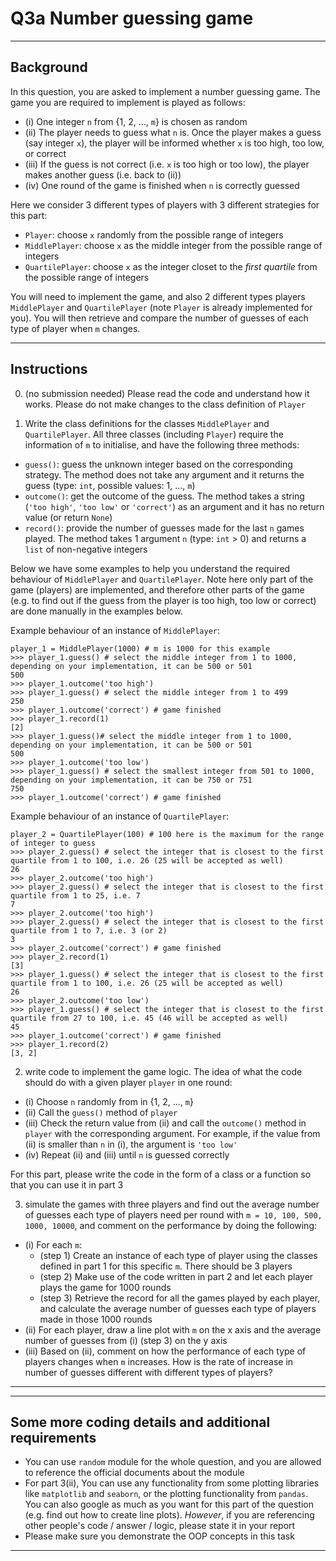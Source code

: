 # Q3a Number guessing game 

---
## Background

In this question, you are asked to implement a number guessing game. The game you are required to implement is played as follows:

* (i) One integer `n` from {1, 2, ..., `m`} is chosen as random
* (ii) The player needs to guess what `n` is. Once the player makes a guess (say integer `x`), the player will be informed whether `x` is too high, too low, or correct
* (iii) If the guess is not correct (i.e. `x` is too high or too low), the player makes another guess (i.e. back to (ii))
* (iv) One round of the game is finished when `n` is correctly guessed

Here we consider 3 different types of players with 3 different strategies for this part:
* `Player`: choose `x` randomly from the possible range of integers
* `MiddlePlayer`: choose `x` as the middle integer from the possible range of integers
* `QuartilePlayer`: choose `x` as the integer closet to the _first quartile_ from the possible range of integers

You will need to implement the game, and also 2 different types players `MiddlePlayer` and `QuartilePlayer` (note `Player` is already implemented for you). You will then retrieve and compare the number of guesses of each type of player when `m` changes.

---

## Instructions

0. (no submission needed) Please read the code and understand how it works. Please do not make changes to the class definition of `Player`

1. Write the class definitions for the classes `MiddlePlayer` and `QuartilePlayer`. All three classes (including `Player`) require the information of `m` to initialise, and have the following three methods:
  * `guess()`: guess the unknown integer based on the corresponding strategy. The method does not take any argument and it returns the guess (type: `int`, possible values: 1, ..., `m`)
  * `outcome()`: get the outcome of the guess. The method takes a string (`'too high'`, `'too low'` or `'correct'`) as an argument and it has no return value (or return `None`)
  * `record()`: provide the number of guesses made for the last `n` games played. The method takes 1 argument `n` (type: `int` > 0) and returns a `list` of non-negative integers

  Below we have some examples to help you understand the required behaviour of `MiddlePlayer` and `QuartilePlayer`. Note here only part of the game (players) are implemented, and therefore other parts of the game (e.g. to find out if the guess from the player is too high, too low or correct) are done manually in the examples below.

  Example behaviour of an instance of `MiddlePlayer`:
  ```
  player_1 = MiddlePlayer(1000) # m is 1000 for this example
  >>> player_1.guess() # select the middle integer from 1 to 1000, depending on your implementation, it can be 500 or 501
  500
  >>> player_1.outcome('too high')
  >>> player_1.guess() # select the middle integer from 1 to 499
  250
  >>> player_1.outcome('correct') # game finished
  >>> player_1.record(1)
  [2]
  >>> player_1.guess()# select the middle integer from 1 to 1000, depending on your implementation, it can be 500 or 501
  500
  >>> player_1.outcome('too low')
  >>> player_1.guess() # select the smallest integer from 501 to 1000, depending on your implementation, it can be 750 or 751
  750
  >>> player_1.outcome('correct') # game finished
  ```

  Example behaviour of an instance of `QuartilePlayer`:
  ```
  player_2 = QuartilePlayer(100) # 100 here is the maximum for the range of integer to guess
  >>> player_2.guess() # select the integer that is closest to the first quartile from 1 to 100, i.e. 26 (25 will be accepted as well)
  26
  >>> player_2.outcome('too high')
  >>> player_2.guess() # select the integer that is closest to the first quartile from 1 to 25, i.e. 7
  7
  >>> player_2.outcome('too high')
  >>> player_2.guess() # select the integer that is closest to the first quartile from 1 to 7, i.e. 3 (or 2)
  3
  >>> player_2.outcome('correct') # game finished
  >>> player_2.record(1)
  [3]
  >>> player_1.guess() # select the integer that is closest to the first quartile from 1 to 100, i.e. 26 (25 will be accepted as well)
  26
  >>> player_2.outcome('too low')
  >>> player_1.guess() # select the integer that is closest to the first quartile from 27 to 100, i.e. 45 (46 will be accepted as well)
  45
  >>> player_1.outcome('correct') # game finished
  >>> player_1.record(2)
  [3, 2]
  ```

2. write code to implement the game logic. The idea of what the code should do with a given player `player` in one round:
  * (i) Choose `n` randomly from in {1, 2, ..., `m`}
  * (ii) Call the `guess()` method of `player`
  * (iii) Check the return value from (ii) and call the `outcome()` method in `player` with the corresponding argument. For example, if the value from (ii) is smaller than `n` in (i), the argument is `'too low'`
  * (iv) Repeat (ii) and (iii) until `n` is guessed correctly

  For this part, please write the code in the form of a class or a function so that you can use it in part 3

3. simulate the games with three players and find out the average number of guesses each type of players need per round with `m = 10, 100, 500, 1000, 10000`, and comment on the performance by doing the following:
  * (i) For each `m`:
    * (step 1) Create an instance of each type of player using the classes defined in part 1 for this specific `m`. There should be 3 players
    * (step 2) Make use of the code written in part 2 and let each player plays the game for 1000 rounds
    * (step 3) Retrieve the record for all the games played by each player, and calculate the average number of guesses each type of players made in those 1000 rounds
  * (ii) For each player, draw a line plot with `m` on the x axis and the average number of guesses from (i) (step 3) on the y axis
  * (iii) Based on (ii), comment on how the performance of each type of players changes when `m` increases. How is the rate of increase in number of guesses different with different types of players?

---


---

## Some more coding details and additional requirements

* You can use `random` module for the whole question, and you are allowed to reference the official documents about the module
* For part 3(ii), You can use any functionality from some plotting libraries like `matplotlib` and `seaborn`, or the plotting functionality from `pandas`. You can also google as much as you want for this part of the question (e.g. find out how to create line plots). _However_, if you are referencing other people's code / answer / logic, please state it in your report
* Please make sure you demonstrate the OOP concepts in this task


---
